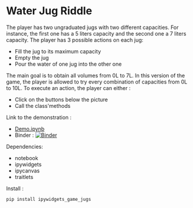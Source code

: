# Water Jug Riddle

The player has two ungraduated jugs with two different capacities. For instance, the first one has a 5 liters capacity and the second one a 7 liters capacity. The player has 3 possible actions on each jug:
- Fill the jug to its maximum capacity
- Empty the jug
- Pour the water of one jug into the other one

The main goal is to obtain all volumes from 0L to 7L. In this version of the game, the player is allowed to try every combination of capacities from 0L to 10L. 
To execute an action, the player can either :
- Click on the buttons below the picture
- Call the class'methods

Link to the demonstration :

- [Demo.ipynb](https://gitlab.u-psud.fr/edwige.gros/ipywidgets-games/blob/master/Desktop/Fac_Orsay/Stages/ipywidgets-games/Jugs/Demo.ipynb)
- Binder : [![Binder](https://mybinder.org/badge_logo.svg)](https://mybinder.org/v2/git/https%3A%2F%2Fgitlab.u-psud.fr%2Fedwige.gros%2Fipywidgets-games.git/master?filepath=Jugs%2Fipywidgets-games-jugs%2FDemo.ipynb)


Dependencies:
- notebook
- ipywidgets
- ipycanvas
- traitlets

Install :
```
pip install ipywidgets_game_jugs
```